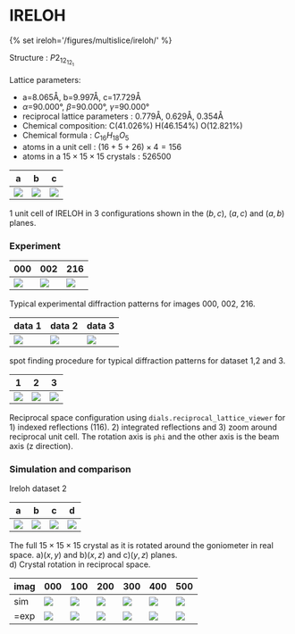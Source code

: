 # IRELOH

{% set ireloh='/figures/multislice/ireloh/' %}

Structure : $P2_12_12_1$

Lattice parameters:

- a=8.065Å, b=9.997Å, c=17.729Å
- $\alpha$=90.000°, $\beta$=90.000°, $\gamma$=90.000°
- reciprocal lattice parameters : 0.779Å, 0.629Å, 0.354Å
- Chemical composition: C(41.026%) H(46.154%) O(12.821%)
- Chemical formula : $C_{16} H_{18} O_5$
- atoms in a unit cell : $(16+5+26)\times 4 = 156$
- atoms in a $15\times15\times15$ crystals : 526500

a    | b     | c
---- | ----- | -----
[![]({{ireloh}}vestaA.png)]({{ireloh}}vestaA.png) |  [![]({{ireloh}}vestaB.png)]({{ireloh}}vestaB.png) | [![]({{ireloh}}vestaC.png)]({{ireloh}}vestaC.png)

1 unit cell of IRELOH in 3 configurations shown in the $(b,c)$, $(a,c)$ and $(a,b)$ planes.


### Experiment
000  | 002   | 216
---- | ----- | -----
[![]({{ireloh}}exp_000.png)]({{ireloh}}exp_000.png) |  [![]({{ireloh}}exp_002.png)]({{ireloh}}exp_002.png) | [![]({{ireloh}}exp_216.png)]({{ireloh}}exp_216.png)

Typical experimental diffraction patterns for images 000, 002, 216.

data 1  | data 2   | data 3
------- | -------- | --------
[![]({{ireloh}}spot1_484.png)]({{ireloh}}spot1_484.png) |  [![]({{ireloh}}spot2_150.png)]({{ireloh}}spot2_150.png) | [![]({{ireloh}}spot3_484.png)]({{ireloh}}spot3_484.png)

spot finding procedure for typical diffraction patterns for dataset 1,2 and 3.

1  | 2  | 3
-- | -- | --
[![]({{ireloh}}dials_viewer1.png)]({{ireloh}}dials_viewer1.png) |  [![]({{ireloh}}dials_viewer3.png)]({{ireloh}}dials_viewer3.png) |  [![]({{ireloh}}dials_viewer2.png)]({{ireloh}}dials_viewer2.png)

Reciprocal space configuration using `dials.reciprocal_lattice_viewer` for 1) indexed reflections (116). 2) integrated reflections and 3) zoom around reciprocal unit cell.
The rotation axis is `phi` and the other axis is the beam axis (z direction).

### Simulation and comparison

Ireloh dataset 2

a  | b  | c  | d
-- | -- | -- | --
[![]({{ireloh}}ireloh2_xy.gif)]({{ireloh}}ireloh2_xy.gif) | [![]({{ireloh}}ireloh2_yz.gif)]({{ireloh}}ireloh2_yz.gif) | [![]({{ireloh}}ireloh2_xz.gif)]({{ireloh}}ireloh2_xz.gif) | [![]({{ireloh}}ireloh2_abc.gif)]({{ireloh}}ireloh2_abc.gif)

The full $15\times 15\times 15$ crystal as it is rotated around the goniometer in real space.
a)$(x,y)$ and b)$(x,z)$ and c)$(y,z)$ planes.   
d) Crystal rotation in reciprocal space.


imag | 000 | 100 | 200 | 300 | 400 | 500  
---- | --- | --- | --- | --- | --- | ---
sim  | [![]({{ireloh}}ireloh2_0000sim.png)]({{ireloh}}ireloh2_0000sim.png) | [![]({{ireloh}}ireloh2_0100sim.png)]({{ireloh}}ireloh2_0100sim.png) | [![]({{ireloh}}ireloh2_0200sim.png)]({{ireloh}}ireloh2_0200sim.png) | [![]({{ireloh}}ireloh2_0300sim.png)]({{ireloh}}ireloh2_0300sim.png) | [![]({{ireloh}}ireloh2_0400sim.png)]({{ireloh}}ireloh2_0400sim.png) | [![]({{ireloh}}ireloh2_0500sim.png)]({{ireloh}}ireloh2_0500sim.png)
=exp  |  [![]({{ireloh}}ireloh2_0000exp.png)]({{ireloh}}ireloh2_0000exp.png) | [![]({{ireloh}}ireloh2_0100exp.png)]({{ireloh}}ireloh2_0100exp.png) | [![]({{ireloh}}ireloh2_0200exp.png)]({{ireloh}}ireloh2_0200exp.png) | [![]({{ireloh}}ireloh2_0300exp.png)]({{ireloh}}ireloh2_0300exp.png) | [![]({{ireloh}}ireloh2_0400exp.png)]({{ireloh}}ireloh2_0400exp.png) | [![]({{ireloh}}ireloh2_0500exp.png)]({{ireloh}}ireloh2_0500exp.png)


<!-- ### setup

rep | 10  | 15  | 20
--- | --- | --- | ---
pad=1 | [![]({{ireloh}}pad1-rep10log.png)]({{ireloh}}pad1-rep10log.png) |  [![]({{ireloh}}pad1-rep15log.png)]({{ireloh}}pad1-rep15log.png) | [![]({{ireloh}}pad1-rep20log.png)]({{ireloh}}pad1-rep20log.png)
pad=2 | [![]({{ireloh}}pad2-rep10log.png)]({{ireloh}}pad2-rep10log.png) |  [![]({{ireloh}}pad2-rep15log.png)]({{ireloh}}pad2-rep15log.png) | [![]({{ireloh}}pad2-rep20log.png)]({{ireloh}}pad2-rep20log.png)
pad=3 | [![]({{ireloh}}pad3-rep10log.png)]({{ireloh}}pad3-rep10log.png) |  [![]({{ireloh}}pad3-rep15log.png)]({{ireloh}}pad3-rep15log.png) | [![]({{ireloh}}pad3-rep20log.png)]({{ireloh}}pad3-rep20log.png) -->




<!--
a  | b  | c
-- | -- | --
[![]({{ireloh}}1_484_xyz.png)]({{ireloh}}1_484_xyz.png) | [![]({{ireloh}}1_484_rot.png)]({{ireloh}}1_484_rot.png) | [![]({{ireloh}}1_484_dav.png)]({{ireloh}}1_484_dav.png)

a) Real space unit cell with the atoms inside. The beam orientation for image 484 is $[-1.52, -0.51, 0.65]$ as given by `uvw zone axis` using `dials.frame_orientations ` in the $[\bb x,\bb y,\bb z]$ base.
b) Same as a) after re-orienting the crystal in such a way that the beam coincides with the $z$ axis as assumed by the multislice implementation.
c) Reorientation using `scan_orientations.py` code. -->

<!-- Ireloh dataset 01

a  | b  | c  | d
-- | -- | -- | --   
[![]({{ireloh}}ireloh1_xy.gif)]({{ireloh}}ireloh1_xy.gif) | [![]({{ireloh}}ireloh1_yz.gif)]({{ireloh}}ireloh1_yz.gif) | [![]({{ireloh}}ireloh1_xz.gif)]({{ireloh}}ireloh1_xz.gif) | [![]({{ireloh}}ireloh1_abc.gif)]({{ireloh}}ireloh1_abc.gif)

The full $15\times 15\times 15$ crystal as it is rotated around the goniometer in real space.
a)$(x,y)$ and b)$(x,z)$ and c)$(y,z)$ planes.   
d) Crystal rotation in reciprocal space. -->

<!--
image | a  | b  | c  | d
----- | -- | -- | -- | --
484 | [![]({{ireloh}}ireloh_rotated484xy.png)]({{ireloh}}ireloh_rotated484xy.png) | [![]({{ireloh}}ireloh_rotated484xz.png)]({{ireloh}}ireloh_rotated484xz.png) | [![]({{ireloh}}ireloh_rotated484yz.png)]({{ireloh}}ireloh_rotated484yz.png) | [![]({{ireloh}}spot1_484_viewer.png)]({{ireloh}}spot1_484_viewer.png)
900 | [![]({{ireloh}}ireloh_rotated900xy.png)]({{ireloh}}ireloh_rotated900xy.png) | [![]({{ireloh}}ireloh_rotated900xz.png)]({{ireloh}}ireloh_rotated900xz.png) | [![]({{ireloh}}ireloh_rotated900yz.png)]({{ireloh}}ireloh_rotated900yz.png) | [![]({{ireloh}}spot1_900_viewer.png)]({{ireloh}}spot1_900_viewer.png)

Crystal setup for images 484 and 900 in the a)$(x,y)$ and b)$(x,z)$ and c)$(y,z)$ planes.   $z$ is the beam axis and the blue rectangle represents the simulation domain.
d) Experimental diffraction pattern with projection of the reciprocal lattice vectors.

The diffraction patterns 484 and 900 are simulated and compared to experimental one.

image | a  | b  | c  
----- | -- | -- | --
484 | [![]({{ireloh}}484_B.svg)]({{ireloh}}484_B.svg) | [![]({{ireloh}}484_I.png)]({{ireloh}}484_I.png) | [![]({{ireloh}}spot1_484_viewer.png)]({{ireloh}}spot1_484_viewer.png)
900 | [![]({{ireloh}}900_B.svg)]({{ireloh}}900_B.svg) | [![]({{ireloh}}900_I.png)]({{ireloh}}900_I.png) | [![]({{ireloh}}spot1_900_viewer.png)]({{ireloh}}spot1_900_viewer.png)

 a) Evolution of main beams with thickness.
 b) Diffraction pattern at thickness $z=309A$.
 c) Experimental diffraction pattern with projection of the reciprocal lattice vectors. -->


<!-- ### Zone axis simulation

xy | zx | zy
-- | -- | --
[![]({{ireloh}}001_xy.png)]({{ireloh}}001_xy.png) |  [![]({{ireloh}}001_zx.png)]({{ireloh}}001_zx.png) | [![]({{ireloh}}001_zy.png)]({{ireloh}}001_zy.png)

Simulation domain : $8\times 8$ super cell with padding corresponding to the blue domain shown in the $(x,y)$, $(z,x)$ and $(z,y)$ planes.

001  | 001   | 001
---- | ----- | -----
[![]({{ireloh}}001_SC.png)]({{ireloh}}001_SC.png) |  [![]({{ireloh}}001_SC.png)]({{ireloh}}001_SC.png) | [![]({{ireloh}}001_SC.png)]({{ireloh}}001_SC.png)

Typical simulated diffraction patterns after propagating through 100 unit cells thick crystal $\approx 1770A$. -->

